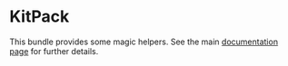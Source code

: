 KitPack
=======

This bundle provides some magic helpers.
See the main [documentation page](./docs/index.md) for further details.
